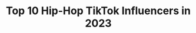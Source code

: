 ---
title: Top 10 Hip-Hop TikTok Influencers in 2023
description: >-
  Find top hip-hop TikTok influencers in 2023. Most popular hashtags: #fyp #duet #foryou #viral.
platform: TikTok
hits: 1396
text_top: Discover the best TikTok accounts on inBeat.
text_bottom: Our search engine has 1396 TikTok influencers like this for you to pitch.
profiles:
  - username: "muhammadahsan60"
    fullname: >-
      Muhammad Ahsan
    bio: >-
      #KHi📬 #PAk🏡 #Circket #Rap_hiphop🎧🎶 #Trevaler🛩⛵#Music_Movies 
    location: "Pakistan"
    followers: 6010
    engagement: 2494
    commentsToLikes: 0.135587
    id: ckbked3tp532i0j232cmp0sb6
    verified: false
    hashtags: "#ak, #trending, #agg, #haai"
  - username: "passthetreesbrotv"
    fullname: >-
      Bennet du Paris
    bio: >-
      FREE SMOKE💨🔥 I LOVE HIPHOP AND RAP GAMER AND EXODUS
    location: "United States"
    followers: 68600
    engagement: 1238
    commentsToLikes: 0.387074
    id: ckdhcztblwgm00j23cq7dpsyf
    verified: false
    hashtags: "#respectthefold, #gaming, #expressieyourself, #kings"
  - username: "illorivice"
    fullname: >-
      Illori Vice
    bio: >-
      I AM HIPHOP Tryin to get to 50K🙏🏾 Find my music @ www.illorivice.com
    location: "United States"
    followers: 20800
    engagement: 1620
    commentsToLikes: 0.088913
    id: ckd0jr3csfl1q0j23aeicawo1
    verified: false
    hashtags: "#originalmusic, #throwbacksongs, #trump2020, #comingofage"
  - username: "kole.nbs"
    fullname: >-
      Kolé
    bio: >-
      Alternative Hiphop Artist 🎸 Video Games + Animé 👾 👇 🎁GIFTCARD GIVEAWAY 🎁 👇
    location: "Australia"
    followers: 2259
    engagement: 1532
    commentsToLikes: 0.118959
    id: ckbl6j2hb49bl0j23s19usojm
    verified: false
    hashtags: "#foryourpage, #stitch, #viral, #foryoupage"
  - username: "hiphopheidi88"
    fullname: >-
      Heidi
    bio: >-
      Dance, DJ, 🎶 MY PASSION Insta @hiphopheidi88 ↖️ Biz contact my email 🦎🔑🐋
    location: "United States"
    followers: 1200000
    engagement: 1636
    commentsToLikes: 0.028072
    id: ck903emdndbvo0j78e3etxlre
    verified: true
    hashtags: "#blooper, #duet, #filter, #foryou"
  - username: "problematichiphop"
    fullname: >-
      ProblematicHipHop
    bio: >-
      An Emerging Canadian HipHop Artist Over 22 MILLION VIEWS ON YOUTUBE 🙏🔥
    location: "Canada"
    followers: 50900
    engagement: 1457
    commentsToLikes: 0.082512
    id: ckbaothiefjef0j23yc0xqhtf
    verified: false
    hashtags: "#angelvsdemon, #viralvideo, #showyourtruecolors, #welldone"
  - username: "21061999rax685"
    fullname: >-
      Rax Nanai
    bio: >-
      TIKTOK hiphop dance/slap dance #islandboy🇼🇸 #kigipoo☠
    location: "New Zealand"
    followers: 4078
    engagement: 1620
    commentsToLikes: 0.032754
    id: ckc91lqd8rp4v0j23irnlrlbh
    verified: false
    hashtags: "#polynesian, #sam, #vibes, #duet"
  - username: "rhonamaev"
    fullname: >-
      rhonamae
    bio: >-
      Dancer/Singer/Madeer ‘Southside Hiphop’ 💃🏻 Cebuana 😉 For fun 🤘🏻
    location: "Philippines"
    followers: 1933
    engagement: 913
    commentsToLikes: 0.052889
    id: ckb9jpdt6b3a40j23i3u0bp1l
    verified: false
    hashtags: "#xyzbca, #tiktokph, #cebuanagirl, #fyp"
  - username: "jinsharma9891"
    fullname: >-
      BrOwnBoi😎
    bio: >-
      /FAN OF _rohittt_09😎/ /INSTA PAR FOLLOW KARNE KA😌/ 📲 1jin_hiphoper
    location: "United States"
    followers: 89700
    engagement: 1080
    commentsToLikes: 0.028460
    id: ckbqhmkr82xre0j23ghwv3a76
    verified: false
    hashtags: "#fory, #heartbroken, #virul, #trend"
  - username: "zockjat"
    fullname: >-
      Zack Jot
    bio: >-
      Zack (he/him) The dancing I do is called hiphop, no matter the song :) BLM
    location: "United States"
    followers: 1300000
    engagement: 1706
    commentsToLikes: 0.008329
    id: ckc8cj6dd8gms0j2302vvjoqd
    verified: false
    hashtags: "#beetlejuice, #dipremix, #liluzivert, #duet"
---